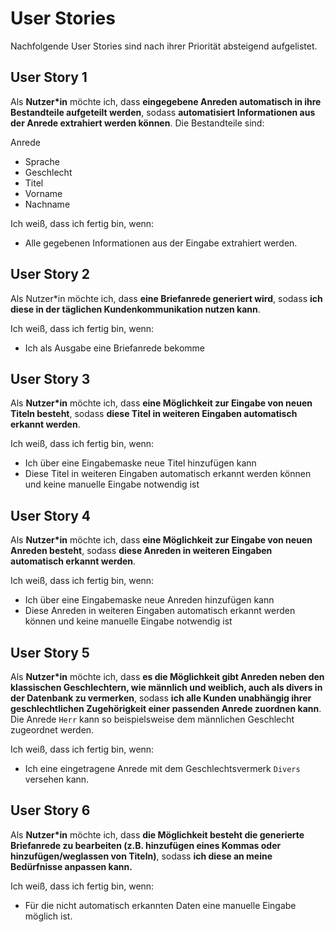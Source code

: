 # User Stories
Nachfolgende User Stories sind nach ihrer Priorität absteigend aufgelistet.

## User Story 1
Als **Nutzer*in** möchte ich, dass **eingegebene Anreden automatisch in ihre Bestandteile aufgeteilt werden**, sodass **automatisiert Informationen aus der Anrede extrahiert werden können**. Die Bestandteile sind:

 Anrede
* Sprache
* Geschlecht
* Titel
* Vorname
* Nachname

Ich weiß, dass ich fertig bin, wenn:
* Alle gegebenen Informationen aus der Eingabe extrahiert werden.

## User Story 2
Als Nutzer*in möchte ich, dass **eine Briefanrede generiert wird**, sodass **ich diese in der täglichen Kundenkommunikation nutzen kann**.

Ich weiß, dass ich fertig bin, wenn:
* Ich als Ausgabe eine Briefanrede bekomme


## User Story 3
Als **Nutzer*in** möchte ich, dass **eine Möglichkeit zur Eingabe von neuen Titeln besteht**, sodass **diese Titel in weiteren Eingaben automatisch erkannt werden**. 

Ich weiß, dass ich fertig bin, wenn:
* Ich über eine Eingabemaske neue Titel hinzufügen kann
* Diese Titel in weiteren Eingaben automatisch erkannt werden können und keine manuelle Eingabe notwendig ist


## User Story 4
Als **Nutzer*in** möchte ich, dass **eine Möglichkeit zur Eingabe von neuen Anreden besteht**, sodass **diese Anreden in weiteren Eingaben automatisch erkannt werden**. 

Ich weiß, dass ich fertig bin, wenn:
* Ich über eine Eingabemaske neue Anreden hinzufügen kann
* Diese Anreden in weiteren Eingaben automatisch erkannt werden können und keine manuelle Eingabe notwendig ist


## User Story 5
Als **Nutzer*in** möchte ich, dass **es die Möglichkeit gibt Anreden neben den klassischen Geschlechtern, wie männlich und weiblich, auch als divers in der Datenbank zu vermerken**, sodass **ich alle Kunden unabhängig ihrer geschlechtlichen Zugehörigkeit einer passenden Anrede zuordnen kann**. Die Anrede `Herr` kann so beispielsweise dem männlichen Geschlecht zugeordnet werden.

Ich weiß, dass ich fertig bin, wenn:
* Ich eine eingetragene Anrede mit dem Geschlechtsvermerk `Divers` versehen kann.


## User Story 6
Als **Nutzer*in** möchte ich, dass **die Möglichkeit besteht die generierte Briefanrede zu bearbeiten (z.B. hinzufügen eines Kommas oder hinzufügen/weglassen von Titeln)**, sodass **ich diese an meine Bedürfnisse anpassen kann.** 

Ich weiß, dass ich fertig bin, wenn:
* Für die nicht automatisch erkannten Daten eine manuelle Eingabe möglich ist.